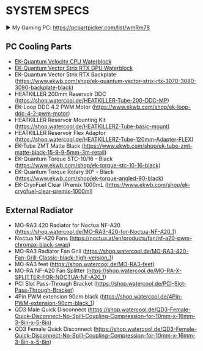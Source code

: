 # SYSTEM SPECS

► My Gaming PC: https://pcpartpicker.com/list/wmRm78

PC Cooling Parts
---------------------------------------------------
- [EK-Quantum Velocity CPU Waterblock](https://www.ekwb.com/shop/ek-velocity-copper-acetal)
- [EK-Quantum Vector Strix RTX  GPU Waterblock](https://www.ekwb.com/shop/ek-quantum-vector-strix-rtx-3080-3090-d-rgb-nickel-plexi)
- EK-Quantum Vector Strix RTX Backplate (https://www.ekwb.com/shop/ek-quantum-vector-strix-rtx-3070-3080-3090-backplate-black)
- HEATKILLER 200mm Reservoir DDC (https://shop.watercool.de/HEATKILLER-Tube-200-DDC-MP)
- EK-Loop DDC 4.2 PWM Motor (https://www.ekwb.com/shop/ek-loop-ddc-4-2-pwm-motor)
- HEATKILLER Reservoir Mounting Kit (https://shop.watercool.de/HEATKILLERZ-Tube-basic-mount)
- HEATKILLER Reservoir Flex Adaptor (https://shop.watercool.de/HEATKILLERZ-Tube-120mm-Adapter-FLEX)
- EK-Tube ZMT Matte Black (https://www.ekwb.com/shop/ek-tube-zmt-matte-black-15-9-9-5mm-3m-retail)
- EK-Quantum Torque STC-10/16 - Black (https://www.ekwb.com/shop/ek-torque-stc-10-16-black)
- EK-Quantum Torque Rotary 90° - Black (https://www.ekwb.com/shop/ek-torque-angled-90-black)
- EK-CryoFuel Clear (Premix 1000mL (https://www.ekwb.com/shop/ek-cryofuel-clear-premix-1000ml)

External Radiator
---------------------------------------------------
- MO-RA3 420 Radiator for Noctua NF-A20 (https://shop.watercool.de/MO-RA3-420-for-Noctua-NF-A20_1)
- Noctua NF-A20 Fans (https://noctua.at/en/products/fan/nf-a20-pwm-chromax-black-swap)
- MO-RA3 Radiator Fan Grill (https://shop.watercool.de/MO-RA3-420-Fan-Grill-Classic-black-high-version_1)
- MO-RA3 feet (https://shop.watercool.de/MO-RA3-feet)
- MO-RA NF-A20 Fan Splitter (https://shop.watercool.de/MO-RA-X-SPLITTER-FOR-NOCTUA-NF-A20_1)
- PCI Slot Pass-Through Bracket (https://shop.watercool.de/PCI-Slot-Pass-Through-Bracket)
- 4Pin PWM extension 90cm black (https://shop.watercool.de/4Pin-PWM-extension-90cm-black_1)
- QD3 Male Quick Disconnect (https://shop.watercool.de/QD3-Female-Quick-Disconnect-No-Spill-Coupling-Compression-for-10mm-x-16mm-3-8in-x-5-8in)
- QD3 Female Quick Disconnect (https://shop.watercool.de/QD3-Female-Quick-Disconnect-No-Spill-Coupling-Compression-for-10mm-x-16mm-3-8in-x-5-8in)